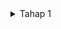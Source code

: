 <details>
<summary> Tahap 1 </summary>

## Anggota Kelompok B04

1. Sayyid Thariq Gilang Muttaqien (2306275714)
2. Rizki Amani Hasanah (2306213376)
3. Andi Muhammad Adlyn Fakhreyza Khairi Putra (2306241713)
4. Dara Zakya Apriani (2306165906)
5. Rama Aditya Rifki Harmono (2306165502)
6. Salomo Immanuel Putra (2306219745)

 ## Jakarta Wardrobe (JaWa)

Jakarta Wardrobe (JaWa) adalah sebuah aplikasi informasi yang menyediakan data lengkap mengenai produk fashion yang tersedia di berbagai toko di wilayah Jakarta. Aplikasi ini bukanlah sebuah platform berbelanja *online*, melainkan sebuah wadah informasi yang memudahkan pengguna, baik warga Jakarta maupun pendatang, untuk menemukan dan mengeksplorasi produk fashion, seperti celana, baju, dress, sepatu, dan lainnya. Kategori yang disediakan di antaranya adalah *women’s clothing*, *men’s clothing*, dan *footwear*. 

Keberadaan aplikasi JaWa diharapkan dapat membantu pengguna untuk mengakses dan mendapatkan informasi setiap produk yang dicari, termasuk deskripsi, detail produk, ulasan, dan lokasi toko yang menjual produk tersebut. Aplikasi ini dilengkapi dengan berbagai fitur menarik, seperti __*rating*__ dan __*comment*__ yang akan tersedia pada laman ulasan, memungkinkan pengguna memberikan penilaian serta ulasan terhadap produk, sehingga dapat membantu pengguna lain dalam mengambil keputusan yang lebih terinformasi. Selain itu, pengguna juga dapat menyimpan produk favorit mereka ke dalam halaman khusus yang disebut __*User Choice*__, di mana mereka dapat dengan mudah mengakses kembali produk-produk yang mereka sukai di masa mendatang. Selain fitur-fitur diatasm JaWa juga menyediakan fitur __*Categories*__ yang mengelompokkan produk berdasarkan jenis fashion, serta modul filter __location__, yang memungkinkan pengguna menyaring produk berdasarkan lokasi toko, sehingga mereka dapat menemukan produk fashion yang tersedia di daerah terdekat. 

__Manfaat Aplikasi:__ 

1. __Memberikan informasi yang komprehensif__ tentang produk fashion di Jakarta, sehingga pengguna dapat dengan mudah menemukan produk yang  dicari.
2. __Membantu pengguna memilih produk berdasarkan lokasi serta rating dan ulasan__ yang diberikan oleh pengguna lain, meningkatkan pengalaman eksplorasi.
3. __Menawarkan fitur personalisasi__ melalui fitur __*User Choice*__, yang memungkinkan pengguna menyimpan produk favorit mereka untuk referensi di masa mendatang.
4. __Mempermudah pencarian produk__ dengan fitur filter berdasarkan jenis fashion, nama produk (*alphabetical*), dan lokasi toko.
5. __Mendorong interaksi komunitas__ melalui fitur komentar dan ulasan, di mana pengguna dapat berbagi pengalaman mereka mengenai produk tertentu. 

Dengan fitur-fitur ini, Jakarta Wardrobe menjadi solusi efektif bagi pengguna yang ingin mengetahui ketersediaan produk fashion di Jakarta sebelum mengunjungi toko, sehingga dapat menghemat waktu dan memastikan produk yang diinginkan tersedia. Aplikasi ini menyediakan informasi yang berguna bagi para warga Jakarta maupun pengunjung untuk merencanakan pembelian produk dengan lebih efisien.


## Daftar Modul

1. #### *Rating (Review Page)* 

Modul ini bertanggung jawab untuk menyimpan dan menampilkan rating setiap produk. Rating diberikan dalam bentuk angka dengan range 1 sampai 5 yang disimpan sebagai atribut rating_value dalam tabel. Pada impleemntasinya, modul ini akan mengumpulkan dan menghitung rata-rata rating dari semua pengguna untuk setiap produk.

#### *Attributes*:
- id: Primary Key 
- product_id: Foreign Key yang terhubung ke tabel Produk 
- user_id: Foreign Key yang terhubung ke tabel Pengguna 
- rating_value: Integer yang menyimpan nilai rating (1–5) 
- timestamp: Timestamp untuk merekam waktu pemberian rating 

2. #### *Comment (Review Page)* 

Modul ini bertanggung jawab dalam menyimpan komentar yang diberikan oleh pengguna pada setiap produk. Setiap komentar dihubungkan dengan produk dan pengguna melalui __product_id__ dan __user_id__. Modul ini memungkinkan penyimpanan komentar dalam bentuk teks (comment_text), dengan waktu pembuatan disimpan dalam timestamp. Implementasi comment dan rating akan dijadikan satu dalam review page.

#### *Attributes*:
- id: Primary Key 
- product_id: Foreign Key yang mengacu pada tabel Produk 
- user_id: Foreign Key yang mengacu pada tabel Pengguna 
- comment_text: Text yang menyimpan isi komentar 
- timestamp: Timestamp untuk waktu pemberian komentar 

3. #### *Edit Profile* 

Modul ini bertanggung jawab untuk mengelola fitur edit profile. Modul ini disusun untuk mengelola data profil pengguna yang dapat diedit secara individual. Setiap profil pengguna memiliki atribut seperti __username__, __profile_image__, dan __email__. Modul ini menyimpan perubahan data pengguna dalam tabel User, memungkinkan pengguna untuk memperbarui informasi personal mereka secara *real-time*.

#### *Attributes*:
- id: Primary Key 
- username: String untuk menyimpan nama pengguna 
- profile_image: URL atau path untuk menyimpan lokasi gambar profil pengguna 
- email: String untuk alamat email pengguna 
- date_joined: Timestamp untuk menyimpan tanggal bergabung pengguna 

4. #### *User Choice* 

Modul ini bertanggung jawab untuk mengelola fitur User Choice. Pengguna akan memiliki halaman personal yang menampilkan barang-barang yang mereka masukkan ke dalam daftar favorit, disebut sebagai __*User Choice*__. Modul ini menyimpan pilihan produk berdasarkan preferensi pengguna, yang akan ditampilkan secara khusus pada halaman tersebut. Setiap produk favorit dihubungkan dengan pengguna melalui __user_id__ dan disimpan dalam bentuk daftar produk yang telah ditambahkan ke dalam pilihan mereka.

#### *Attributes*:
- id: Primary Key 
- user_id: Foreign Key yang terhubung ke pengguna tertentu 
- favorite_products: Array atau relasi *Many-to-Many* ke tabel Produk yang menyimpan daftar produk favorit pengguna 


5. #### *Categories* 
	
Modul ini bertanggung jawab untuk mengelompokkan produk berdasarkan kategori tertentu. Setiap produk terkait dengan satu kategori melalui __category_id__, yang memungkinkan pengelompokan produk dan penelusuran lebih mudah. Kategori yang tersedia tercantum dalam tabel __*Categories*__.

#### *Attributes*:
- category_id: Primary Key 
- category_name: String untuk nama kategori, misalnya “Tops”, "Bottoms", "Dress", "Footwear" 
- description: Text untuk deskripsi kategori 
- Produk Attributes: product_id, category_id untuk menghubungkan produk dengan kategori 

6. #### *Location (Filter)* 

Modul ini menyaring produk berdasarkan lokasi yang relevan. Setiap produk memiliki atribut lokasi seperti __city__ dan __district__, memungkinkan pengguna untuk menyaring daftar produk berdasarkan lokasi yang lebih ter-filter di Jakarta.

#### *Attributes:*
- id: Primary Key 
- product_id: Foreign Key yang terhubung ke tabel Produk 
- city: String yang menyimpan kota 
- district: String yang menyimpan kecamatan 
- location_name: Nama lokasi toko yang menjual produk 
- latitude: Float untuk posisi lintang toko 
- longitude: Float untuk posisi bujur toko 

## Sumber Dataset

Jakarta Wardrobe (JaWa) memanfaatkan dataset dari 5 sumber website toko produk fashion yang ada di Jakarta dengan melakukan webscrapping. Toko produk fashion tersebut adalah Parang Kencana, Nayara, Buttonscarves, THIS IS APRIL, dan thenblank. Alasan pemilihan toko-toko tersebut dijadikan sebagai dataset, karena sudah mencakup seluruh field yang diperlukan oleh website Jakarta Wardrobe, selain itu terdapat field   berupa gambar yang terdapat pada link. Dengan ini, halaman katalog Jakarta Wardrobe dapat menampilkan foto-foto produk.

## Role atau Peran Pengguna

1. *Rating* \
Pengguna dapat melihat dan memberikan penilaian terhadap produk yang ditampilkan melalui fitur ini. 

2. *Comment* \
Pengguna dapat melihat dan meninggalkan komentar terkait suatu produk yang nantinya dapat dilihat oleh pengguna lain.

3. *Edit Profile* \
Pengguna dapat menyunting profil pengguna, seperti ID, nama, dan profile picture, dan informasi terkait akun mereka secara *real-time*. 

4. *User Choice* \
Pengguna dapat menyesuaikan preferensi mereka untuk menyesuaikan konten dan pengalaman di website agar lebih interaktif dan personal.

5. *Categories* \
Pengguna dapat memilih kategori produk yang mereka inginkan dan nantinya akan ditampilkan.

6. *Location (Filter)* \
Pengguna dapat menyaring daftar produk berdasarkan lokasi yang lebih ter-filter di Jakarta.


## Tautan Deployment

[http://sayyid-thariq31-jawaapp.pbp.cs.ui.ac.id/]

</details>

